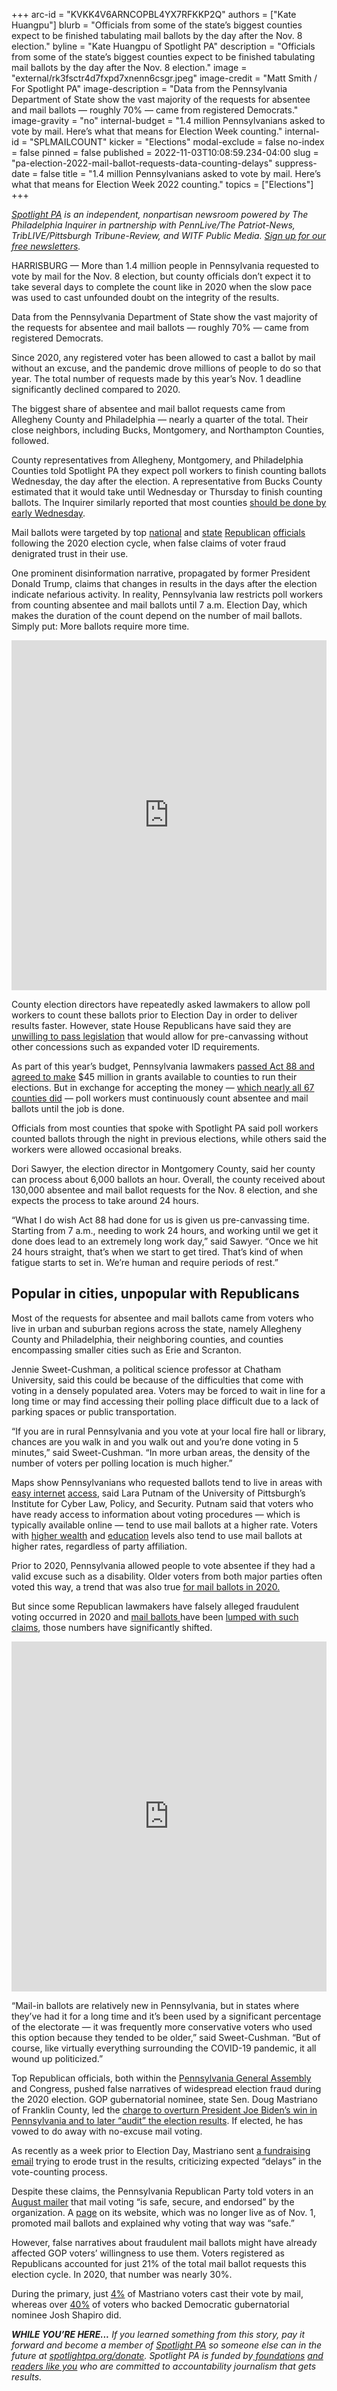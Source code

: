 +++
arc-id = "KVKK4V6ARNCOPBL4YX7RFKKP2Q"
authors = ["Kate Huangpu"]
blurb = "Officials from some of the state’s biggest counties expect to be finished tabulating mail ballots by the day after the Nov. 8 election."
byline = "Kate Huangpu of Spotlight PA"
description = "Officials from some of the state’s biggest counties expect to be finished tabulating mail ballots by the day after the Nov. 8 election."
image = "external/rk3fsctr4d7fxpd7xnenn6csgr.jpeg"
image-credit = "Matt Smith / For Spotlight PA"
image-description = "Data from the Pennsylvania Department of State show the vast majority of the requests for absentee and mail ballots — roughly 70% — came from registered Democrats."
image-gravity = "no"
internal-budget = "1.4 million Pennsylvanians asked to vote by mail. Here’s what that means for Election Week counting."
internal-id = "SPLMAILCOUNT"
kicker = "Elections"
modal-exclude = false
no-index = false
pinned = false
published = 2022-11-03T10:08:59.234-04:00
slug = "pa-election-2022-mail-ballot-requests-data-counting-delays"
suppress-date = false
title = "1.4 million Pennsylvanians asked to vote by mail. Here’s what that means for Election Week 2022 counting."
topics = ["Elections"]
+++

<a href="https://www.spotlightpa.org/"><i>Spotlight PA</i></a><i> is an independent, nonpartisan newsroom powered by The Philadelphia Inquirer in partnership with PennLive/The Patriot-News, TribLIVE/Pittsburgh Tribune-Review, and WITF Public Media. </i><a href="https://www.spotlightpa.org/newsletters"><i>Sign up for our free newsletters</i></a><i>.</i>

HARRISBURG — More than 1.4 million people in Pennsylvania requested to vote by mail for the Nov. 8 election, but county officials don’t expect it to take several days to complete the count like in 2020 when the slow pace was used to cast unfounded doubt on the integrity of the results. 

Data from the Pennsylvania Department of State show the vast majority of the requests for absentee and mail ballots — roughly 70% — came from registered Democrats.

Since 2020, any registered voter has been allowed to cast a ballot by mail without an excuse, and the pandemic drove millions of people to do so that year. The total number of requests made by this year’s Nov. 1 deadline significantly declined compared to 2020.

<script src="https://www.spotlightpa.org/embed.js" async></script><div data-spl-embed-version="1" data-spl-src="https://www.spotlightpa.org/embeds/newsletter/"></div>

The biggest share of absentee and mail ballot requests came from Allegheny County and Philadelphia — nearly a quarter of the total. Their close neighbors, including Bucks, Montgomery, and Northampton Counties, followed.

County representatives from Allegheny, Montgomery, and Philadelphia Counties told Spotlight PA they expect poll workers to finish counting ballots Wednesday, the day after the election. A representative from Bucks County estimated that it would take until Wednesday or Thursday to finish counting ballots. The Inquirer similarly reported that most counties <a href="https://www.inquirer.com/politics/election/pennsylvania-2022-election-results-vote-count-timing-20221020.html">should be done by early Wednesday</a>.

Mail ballots were targeted by top <a href="https://www.nytimes.com/interactive/2021/01/07/us/elections/electoral-college-biden-objectors.html">national</a> and <a href="https://www.witf.org/2022/08/22/pa-gop-state-lawmaker-says-a-key-2020-election-fraud-claim-was-not-factual/">state</a> <a href="https://www.pahousegop.com/electionfraud">Republican</a> <a href="https://whyy.org/articles/doug-mastriano-election-lies-disinformation-jan-6/">officials</a> following the 2020 election cycle, when false claims of voter fraud denigrated trust in their use.

One prominent disinformation narrative, propagated by former President Donald Trump, claims that changes in results in the days after the election indicate nefarious activity. In reality, Pennsylvania law restricts poll workers from counting absentee and mail ballots until 7 a.m. Election Day, which makes the duration of the count depend on the number of mail ballots. Simply put: More ballots require more time.

<iframe title="Where people are requesting mail ballots in Pa." aria-label="Map" id="datawrapper-chart-ZoX9c" src="https://datawrapper.dwcdn.net/ZoX9c/5/" scrolling="yes" frameborder="0" style="width: 0; min-width: 100% !important; border: none;" height="560"></iframe><script type="text/javascript">!function(){"use strict";window.addEventListener("message",(function(e){if(void 0!==e.data["datawrapper-height"]){var t=document.querySelectorAll("iframe");for(var a in e.data["datawrapper-height"])for(var r=0;r<t.length;r++){if(t[r].contentWindow===e.source)t[r].style.height=e.data["datawrapper-height"][a]+"px"}}}))}();
</script>

County election directors have repeatedly asked lawmakers to allow poll workers to count these ballots prior to Election Day in order to deliver results faster. However, state House Republicans have said they are <a href="https://www.witf.org/2022/07/20/for-almost-two-years-pa-counties-have-asked-for-more-pre-canvassing-time-state-lawmakers-have-yet-to-reach-an-agreement/">unwilling to pass legislation</a> that would allow for pre-canvassing without other concessions such as expanded voter ID requirements.

As part of this year’s budget, Pennsylvania lawmakers <a href="https://www.spotlightpa.org/news/2022/07/pa-election-funding-private-donation-ban-budget-deal/">passed Act 88 and agreed to make</a> $45 million in grants available to counties to run their elections. But in exchange for accepting the money — <a href="https://www.inquirer.com/politics/election/pa-state-funding-election-integrity-grants-20220819.html">which nearly all 67 counties did</a> — poll workers must continuously count absentee and mail ballots until the job is done.

Officials from most counties that spoke with Spotlight PA said poll workers counted ballots through the night in previous elections, while others said the workers were allowed occasional breaks.

Dori Sawyer, the election director in Montgomery County, said her county can process about 6,000 ballots an hour. Overall, the county received about 130,000 absentee and mail ballot requests for the Nov. 8 election, and she expects the process to take around 24 hours.

“What I do wish Act 88 had done for us is given us pre-canvassing time. Starting from 7 a.m., needing to work 24 hours, and working until we get it done does lead to an extremely long work day,” said Sawyer. “Once we hit 24 hours straight, that’s when we start to get tired. That’s kind of when fatigue starts to set in. We’re human and require periods of rest.”

## Popular in cities, unpopular with Republicans

Most of the requests for absentee and mail ballots came from voters who live in urban and suburban regions across the state, namely Allegheny County and Philadelphia, their neighboring counties, and counties encompassing smaller cities such as Erie and Scranton.

Jennie Sweet-Cushman, a political science professor at Chatham University, said this could be because of the difficulties that come with voting in a densely populated area. Voters may be forced to wait in line for a long time or may find accessing their polling place difficult due to a lack of parking spaces or public transportation.

“If you are in rural Pennsylvania and you vote at your local fire hall or library, chances are you walk in and you walk out and you’re done voting in 5 minutes,” said Sweet-Cushman. “In more urban areas, the density of the number of voters per polling location is much higher.”

Maps show Pennsylvanians who requested ballots tend to live in areas with <a href="https://broadbandnow.com/Pennsylvania">easy internet</a> <a href="https://extension.psu.edu/pennsylvania-broadband-map">access</a>, said Lara Putnam of the University of Pittsburgh’s Institute for Cyber Law, Policy, and Security. Putnam said that voters who have ready access to information about voting procedures — which is typically available online — tend to use mail ballots at a higher rate. Voters with <a href="https://equitablegrowth.org/evidence-from-the-2020-election-shows-how-to-close-the-income-voting-divide/">higher wealth</a> and <a href="https://www.pewresearch.org/politics/2020/11/20/the-voting-experience-in-2020/">education</a> levels also tend to use mail ballots at higher rates, regardless of party affiliation.

Prior to 2020, Pennsylvania allowed people to vote absentee if they had a valid excuse such as a disability. Older voters from both major parties often voted this way, a trend that was also true <a href="https://www.inquirer.com/politics/election/pennsylvania-mail-ballot-request-data-20221027.html">for mail ballots in 2020.</a>

But since some Republican lawmakers have falsely alleged fraudulent voting occurred in 2020 and <a href="https://whyy.org/articles/pa-gop-mail-voting-challenge-the-big-lie/">mail ballots </a>have been <a href="https://www.nytimes.com/2022/10/31/technology/midterm-disinformation-pennsylvania.html">lumped with such claims</a>, those numbers have significantly shifted.

<iframe title="Mail ballots overwhelmingly requested by Democrats" aria-label="Map" id="datawrapper-chart-VO3M9" src="https://datawrapper.dwcdn.net/VO3M9/6/" scrolling="yes" frameborder="0" style="width: 0; min-width: 100% !important; border: none;" height="560"></iframe><script type="text/javascript">!function(){"use strict";window.addEventListener("message",(function(e){if(void 0!==e.data["datawrapper-height"]){var t=document.querySelectorAll("iframe");for(var a in e.data["datawrapper-height"])for(var r=0;r<t.length;r++){if(t[r].contentWindow===e.source)t[r].style.height=e.data["datawrapper-height"][a]+"px"}}}))}();
</script>

“Mail-in ballots are relatively new in Pennsylvania, but in states where they’ve had it for a long time and it’s been used by a significant percentage of the electorate — it was frequently more conservative voters who used this option because they tended to be older,” said Sweet-Cushman. “But of course, like virtually everything surrounding the COVID-19 pandemic, it all wound up politicized.”

Top Republican officials, both within the <a href="https://whyy.org/articles/despite-infighting-pa-gop-senators-push-forward-with-vague-idea-of-2020-election-audit/">Pennsylvania General Assembly</a> and Congress, pushed false narratives of widespread election fraud during the 2020 election. GOP gubernatorial nominee, state Sen. Doug Mastriano of Franklin County, led the <a href="https://www.inquirer.com/politics/pennsylvania/inq2/doug-mastriano-pennsylvania-2020-election-denial-timeline-20220609.html">charge to overturn President Joe Biden’s win in Pennsylvania and to later “audit” the election results</a>. If elected, he has vowed to do away with no-excuse mail voting.

As recently as a week prior to Election Day, Mastriano sent <a href="https://twitter.com/Wrschgn/status/1587859085877465090">a fundraising email</a> trying to erode trust in the results, criticizing expected “delays” in the vote-counting process.

<script src="https://www.spotlightpa.org/embed.js" async></script><div data-spl-embed-version="1" data-spl-src="https://www.spotlightpa.org/embeds/donate/?eyebrow_text=SUPPORT%20SPOTLIGHT%20PA&cta_text=YES%2C%20I%20WANT%20TO%20CONTRIBUTE&teaser_text=The%20future%20of%20Spotlight%20PA%20depends%20on%20your%20support.%20Make%20a%20tax-deductible%20gift%20now%20to%20ensure%20this%20vital%20journalism%20can%20continue%20in%202023.%20As%20a%20special%20bonus%2C%20%3Cb%3Eall%20gifts%20will%20be%20DOUBLED."></div>

Despite these claims, the Pennsylvania Republican Party told voters in an <a href="https://twitter.com/jjabbott/status/1561745601238388738">August mailer</a> that mail voting “is safe, secure, and endorsed” by the organization. A <a href="https://web.archive.org/web/20220616182309/http://www.pagop.org/mailin/">page</a> on its website, which was no longer live as of Nov. 1, promoted mail ballots and explained why voting that way was “safe.”

However, false narratives about fraudulent mail ballots might have already affected GOP voters’ willingness to use them. Voters registered as Republicans accounted for just 21% of the total mail ballot requests this election cycle. In 2020, that number was nearly 30%.

During the primary, just <a href="https://web.archive.org/20221107164808/https://www.electionreturns.pa.gov/Home/SummaryResults?ElectionID=94&ElectionType=P&IsActive=0">4%</a> of Mastriano voters cast their vote by mail, whereas over <a href="https://web.archive.org/20221107164808/https://www.electionreturns.pa.gov/Home/SummaryResults?ElectionID=94&ElectionType=P&IsActive=0">40%</a> of voters who backed Democratic gubernatorial nominee Josh Shapiro did.

<i><b>WHILE YOU’RE HERE...</b></i><i> If you learned something from this story, pay it forward and become a member of </i><a href="https://www.spotlightpa.org/"><i>Spotlight PA</i></a><i> so someone else can in the future at </i><a href="http://spotlightpa.org/donate"><i>spotlightpa.org/donate</i></a><i>. Spotlight PA is funded by</i><a href="https://www.spotlightpa.org/support"><i> foundations</i></a><i> </i><a href="https://www.spotlightpa.org/support"><i>and readers like you</i></a><i> who are committed to accountability journalism that gets results.</i>
